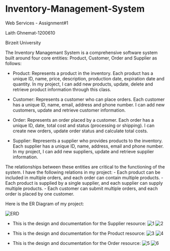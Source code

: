 # Inventory-Management-System

Web Services - Assignment#1

Laith Ghnemat-1200610

Birzeit University

   The Inventory Managemant System is a comprehensive software system built around four core entities: Product, Customer, Order and Supplier as follows:
    
   * Product: Represents a product in the inventory. Each product has a unique ID, name, price, description, production date, expiration date and quantity. In my project, I can add new products, update, delete and retrieve product information through this class.
     
   * Customer: Represents a customer who can place orders. Each customer has a unique ID, name, email, address and phone number. I can add new customers, update and retrieve customer information.
    
   * Order: Represents an order placed by a customer. Each order has a unique ID, date, total cost and status (processing or shipping). I can create new orders, update order status and calculate total costs.

   * Supplier: Represents a supplier who provides products to the inventory. Each supplier has a unique ID, name, address, email and phone number. In my project, I can add new suppliers, update and retrieve supplier information.

   The relationships between these entities are critical to the functioning of the system. I have the following relations in my project:
    - Each product can be included in multiple orders, and each order can contain multiple products.
    - Each product is supplied by a single supplier, and each supplier can supply multiple products.
    - Each customer can submit multiple orders, and each order is placed by one customer.

Here is the ER Diagram of my project:

![ERD](https://github.com/LaithGhnemat12302/Inventory-Management-System/assets/134155389/d211d8e2-2c49-40e5-9234-242dd91235eb)

* This is the design and documentation for the Supplier resource:
![1](https://github.com/LaithGhnemat12302/Inventory-Management-System/assets/134155389/32b2d9de-75a0-441e-8d23-a3c547439507)
![2](https://github.com/LaithGhnemat12302/Inventory-Management-System/assets/134155389/25b2ab11-9979-4e3b-aae4-05c21ea8a761)


* This is the design and documentation for the Product resource:
![3](https://github.com/LaithGhnemat12302/Inventory-Management-System/assets/134155389/7bcbf907-be20-4cb1-b7a4-8312660ad245)
![4](https://github.com/LaithGhnemat12302/Inventory-Management-System/assets/134155389/9942d4dd-c97c-4309-b81b-b2f3bf1d4d08)


* This is the design and documentation for the Order resource:
![5](https://github.com/LaithGhnemat12302/Inventory-Management-System/assets/134155389/d5e75cd5-93a4-4838-8f70-58d805f0910e)
![6](https://github.com/LaithGhnemat12302/Inventory-Management-System/assets/134155389/8bf8a5b2-36f1-4489-bdc1-b0151c8f4ff4)
















